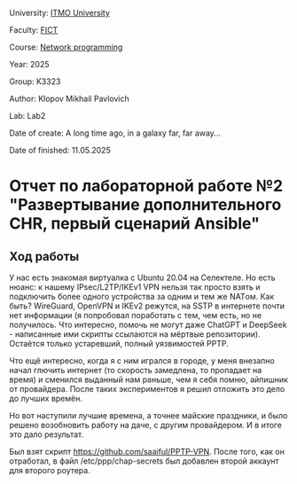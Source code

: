 University: [ITMO University](https://itmo.ru/ru/)

Faculty: [FICT](https://itmo.ru/ru/viewfaculty/19/fakultet_prikladnoy_informatiki.htm)

Course: [Network programming](https://github.com/itmo-ict-faculty/network-programming)

Year: 2025

Group: K3323

Author: Klopov Mikhail Pavlovich

Lab: Lab2

Date of create: A long time ago, in a galaxy far, far away...

Date of finished: 11.05.2025

# Отчет по лабораторной работе №2 "Развертывание дополнительного CHR, первый сценарий Ansible"

## Ход работы

У нас есть знакомая виртуалка с Ubuntu 20.04 на Селектеле. Но есть нюанс: к нашему IPsec/L2TP/IKEv1 VPN нельзя так просто взять и подключить более одного устройства за одним и тем же NATом. Как быть? WireGuard, OpenVPN и IKEv2 режутся, на SSTP в интернете почти нет информации (я попробовал поработать с тем, чем есть, но не получилось. Что интересно, помочь не могут даже ChatGPT и DeepSeek - написанные ими скрипты ссылаются на мёртвые репозитории). Остаётся только устаревший, полный уязвимостей PPTP. 

Что ещё интересно, когда я с ним игрался в городе, у меня внезапно начал глючить интернет (то скорость замедлена, то пропадает на время) и сменился выданный нам раньше, чем я себя помню, айпишник от провайдера. После таких экспериментов я решил отложить это дело до лучших времён.

Но вот наступили лучшие времена, а точнее майские праздники, и было решено возобновить работу на даче, с другим провайдером. И в итоге это дало результат.

Был взят скрипт https://github.com/saaiful/PPTP-VPN. После того, как он отработал, в файл /etc/ppp/chap-secrets был добавлен второй аккаунт для второго роутера. 

